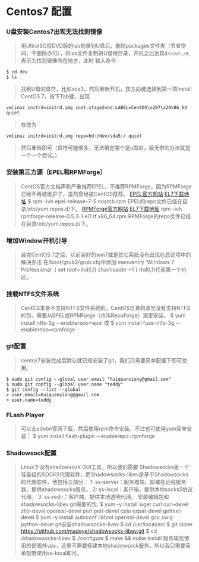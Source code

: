 # Centos7 配置

### U盘安装Centos7出现无法找到镜像
>用UltraISO将DVD版的iso刻录到U盘后，删除packages文件夹（节省空间，不删除亦可），将iso文件复制进U盘根目录，开机之后出现`dracut:/#`, 表示为找到镜像所在地方，此时
输入命令
>
	$ cd dev
	$ ls
>找到U盘的盘符，比如sda3，然后重新开机，按方向键选择到第一项Install CentOS 7，按下Tab键，出现
>
	vmlinuz initrd=initrd.img inst.stage2=hd:LABEL=CentOS\x207\x20x86_64 quiet
>修改为
>
	vmlinuz initrd=initrd.img repo=hd:/dev/sda5:/ quiet
>然后重启即可（盘符可能很多，无法确定哪个是u盘的，最无奈的办法就是一个一个尝试。）

### 安装第三方源（EPEL和RPMForge）
> CentOS官方文档声称严重推荐EPEL，不推荐RPMForge，因为RPMForge已经不再被维护了，虽然曾经被CentOS推荐。
> [EPEL官方网站](http://fedoraproject.org/wiki/EPEL)
> [EL7下载地址](http://download.fedoraproject.org/pub/epel/7/x86_64/repoview/epel-release.html)
	$ rpm -ivh epel-release-7-5.noarch.rpm
> EPEL的repo文件已经在目录/etc/yum.repos.d/下。
> [RPMForge官方网站](http://repoforge.org/)
> [EL7下载地址](http://pkgs.repoforge.org/rpmforge-release/rpmforge-release-0.5.3-1.el7.rf.x86_64.rpm)
	rpm -ivh rpmforge-release-0.5.3-1.el7.rf.x86_64.rpm
> RPMForge的repo文件已经在目录/etc/yum.repos.d/下。

### 增加Window开机引导
>装完CentOS 7之后，以前装好的win7或是其它系统没有出现在启动项中的解决办法
>在/boot/grub2/grub.cfg中添加
	menuentry 'Windows 7 Professional' {
	    set root=(hd0,1)
	    chainloader +1
	}
>(hd0,1)代表第一个分区。

### 挂载NTFS文件系统
> CentOS本身不支持NTFS文件系统的，CentOS自身的源里没有支持NTFS的包，需要从EPEL或RPMForge（也叫RepoForge）源里安装。
	$ yum install ntfs-3g --enablerepo=epel
>或
	$ yum install fuse-ntfs-3g --enablerepo=rpmforge

### git配置
> centos7安装完成后默认就已经安装了git，我们只需要简单配置下即可使用。
>
	$ sudo git config --global user.email "huiquanxiong@gmail.com"
	$ sudo git config --global user.name "teddy"
	$ git config --list --global
	> user.email=huiquanxiong@gmail.com
	> user.name=teddy

### FLash Player
> 可以去adobe官网下载，然后使用rpm命令安装。不过也可使用yum简单安装：
	$ yum install flash-plugin --enablerepo=rpmforge
	
### Shadowsock配置
> Linux下没有shadowsock GUI工具，所以我们需要 Shadowsocks是一个轻量级的SOCK5代理软件，而Shadowsocks-libev是基于Shadowsocks的代理软件，他包括三部分：
1: ss-server：服务器端，部署在远程服务器，提供shadowsocks服务。
2: ss-local：客户端，提供本地socks5协议代理。
3: ss-redir：客户端，提供本地透明代理。
> 安装编辑包和shadowsocks-libev.git需要的包:
    $ yum -y install  wget curl curl-devel zlib-devel openssl-devel perl perl-devel cpio expat-devel gettext-devel 
    $ yum -y install  autoconf libtool openssl-devel gcc swig python-devel
> git安装shadowsocks-livev
    $ cd /usr/local/src
    $ git clone  https://github.com/madeye/shadowsocks-libev.git 
    $ cd /shadowsocks-libev
    $ ./configure
    $ make && make install
> 服务端我使用的是国外vps，这里不需要搭建本地shadowsock服务，所以我只需要简单配置使用ss-local即可。
